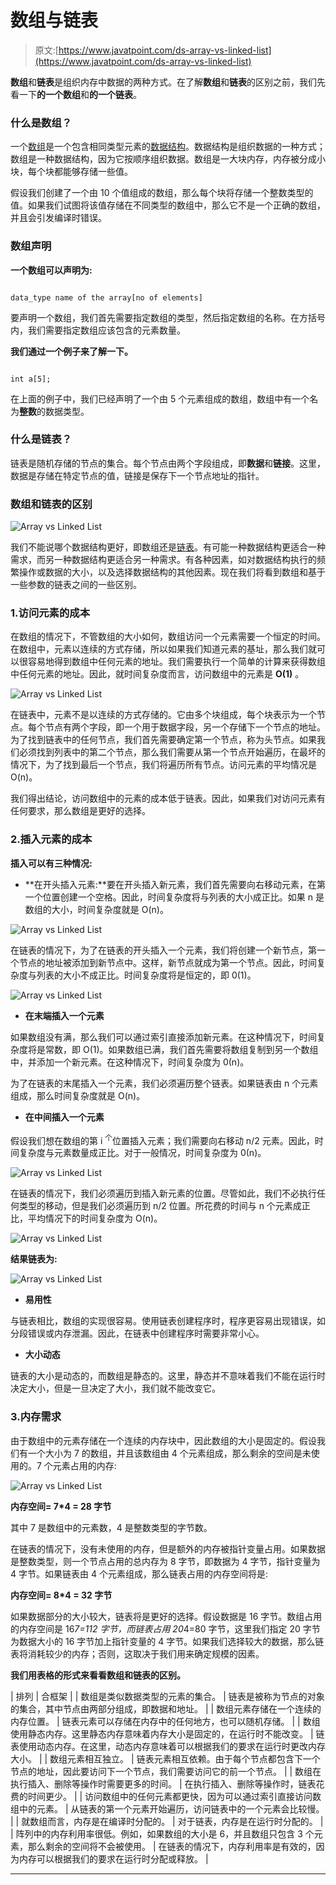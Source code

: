 # 数组与链表

> 原文:[https://www.javatpoint.com/ds-array-vs-linked-list](https://www.javatpoint.com/ds-array-vs-linked-list)

**数组**和**链表**是组织内存中数据的两种方式。在了解**数组**和**链表**的区别之前，我们先看一下**的一个数组**和**的一个链表**。

### 什么是数组？

一个[数组](https://www.javatpoint.com/data-structure-array)是一个包含相同类型元素的[数据结构](https://www.javatpoint.com/data-structure-tutorial)。数据结构是组织数据的一种方式；数组是一种数据结构，因为它按顺序组织数据。数组是一大块内存，内存被分成小块，每个块都能够存储一些值。

假设我们创建了一个由 10 个值组成的数组，那么每个块将存储一个整数类型的值。如果我们试图将该值存储在不同类型的数组中，那么它不是一个正确的数组，并且会引发编译时错误。

### 数组声明

**一个数组可以声明为:**

```

data_type name of the array[no of elements] 

```

要声明一个数组，我们首先需要指定数组的类型，然后指定数组的名称。在方括号内，我们需要指定数组应该包含的元素数量。

**我们通过一个例子来了解一下。**

```

int a[5];

```

在上面的例子中，我们已经声明了一个由 5 个元素组成的数组，数组中有一个名为**整数**的数据类型。

### 什么是链表？

链表是随机存储的节点的集合。每个节点由两个字段组成，即**数据**和**链接**。这里，数据是存储在特定节点的值，链接是保存下一个节点地址的指针。

### 数组和链表的区别

![Array vs Linked List](../Images/c96779147983d0c699edde83db012480.png)

我们不能说哪个数据结构更好，即数组还是[链表](https://www.javatpoint.com/singly-linked-list)。有可能一种数据结构更适合一种需求，而另一种数据结构更适合另一种需求。有各种因素，如对数据结构执行的频繁操作或数据的大小，以及选择数据结构的其他因素。现在我们将看到数组和基于一些参数的链表之间的一些区别。

### 1.访问元素的成本

在数组的情况下，不管数组的大小如何，数组访问一个元素需要一个恒定的时间。在数组中，元素以连续的方式存储，所以如果我们知道元素的基址，那么我们就可以很容易地得到数组中任何元素的地址。我们需要执行一个简单的计算来获得数组中任何元素的地址。因此，就时间复杂度而言，访问数组中的元素是 **O(1)** 。

![Array vs Linked List](../Images/89c51c8f00466853a10dc47ffdff6df3.png)

在链表中，元素不是以连续的方式存储的。它由多个块组成，每个块表示为一个节点。每个节点有两个字段，即一个用于数据字段，另一个存储下一个节点的地址。为了找到链表中的任何节点，我们首先需要确定第一个节点，称为头节点。如果我们必须找到列表中的第二个节点，那么我们需要从第一个节点开始遍历，在最坏的情况下，为了找到最后一个节点，我们将遍历所有节点。访问元素的平均情况是 O(n)。

我们得出结论，访问数组中的元素的成本低于链表。因此，如果我们对访问元素有任何要求，那么数组是更好的选择。

### 2.插入元素的成本

**插入可以有三种情况:**

*   **在开头插入元素:**要在开头插入新元素，我们首先需要向右移动元素，在第一个位置创建一个空格。因此，时间复杂度将与列表的大小成正比。如果 n 是数组的大小，时间复杂度就是 O(n)。

![Array vs Linked List](../Images/6117911712af49ea00bf1229b219430f.png)

在链表的情况下，为了在链表的开头插入一个元素，我们将创建一个新节点，第一个节点的地址被添加到新节点中。这样，新节点就成为第一个节点。因此，时间复杂度与列表的大小不成正比。时间复杂度将是恒定的，即 0(1)。

![Array vs Linked List](../Images/0cb0203ebebfdf5dc2f2cdecedbf366e.png)

*   **在末端插入一个元素**

如果数组没有满，那么我们可以通过索引直接添加新元素。在这种情况下，时间复杂度将是常数，即 O(1)。如果数组已满，我们首先需要将数组复制到另一个数组中，并添加一个新元素。在这种情况下，时间复杂度为 0(n)。

为了在链表的末尾插入一个元素，我们必须遍历整个链表。如果链表由 n 个元素组成，那么时间复杂度就是 O(n)。

*   **在中间插入一个元素**

假设我们想在数组的第 i <sup>个</sup>位置插入元素；我们需要向右移动 n/2 元素。因此，时间复杂度与元素数量成正比。对于一般情况，时间复杂度为 0(n)。

![Array vs Linked List](../Images/5106e52d7eeb500a2a9d29be9babe725.png)

在链表的情况下，我们必须遍历到插入新元素的位置。尽管如此，我们不必执行任何类型的移动，但是我们必须遍历到 n/2 位置。所花费的时间与 n 个元素成正比，平均情况下的时间复杂度为 O(n)。

![Array vs Linked List](../Images/fc07d833a03be469379f87c99fd7f0b2.png)

**结果链表为:**

![Array vs Linked List](../Images/be0602361f0fe2d057d657f958212690.png)

*   **易用性**

与链表相比，数组的实现很容易。使用链表创建程序时，程序更容易出现错误，如分段错误或内存泄漏。因此，在链表中创建程序时需要非常小心。

*   **大小动态**

链表的大小是动态的，而数组是静态的。这里，静态并不意味着我们不能在运行时决定大小，但是一旦决定了大小，我们就不能改变它。

### 3.内存需求

由于数组中的元素存储在一个连续的内存块中，因此数组的大小是固定的。假设我们有一个大小为 7 的数组，并且该数组由 4 个元素组成，那么剩余的空间是未使用的。7 个元素占用的内存:

![Array vs Linked List](../Images/38a7559384a66ec1fe5da3af74364739.png)

**内存空间= 7*4 = 28 字节**

其中 7 是数组中的元素数，4 是整数类型的字节数。

在链表的情况下，没有未使用的内存，但是额外的内存被指针变量占用。如果数据是整数类型，则一个节点占用的总内存为 8 字节，即数据为 4 字节，指针变量为 4 字节。如果链表由 4 个元素组成，那么链表占用的内存空间将是:

**内存空间= 8*4 = 32 字节**

如果数据部分的大小较大，链表将是更好的选择。假设数据是 16 字节。数组占用的内存空间是 16*7=112 字节，而链表占用 20*4=80 字节，这里我们指定 20 字节为数据大小的 16 字节加上指针变量的 4 字节。如果我们选择较大的数据，那么链表将消耗较少的内存；否则，这取决于我们用来确定规模的因素。

**我们用表格的形式来看看数组和链表的区别。**

| 排列 | 合框架 |
| 数组是类似数据类型的元素的集合。 | 链表是被称为节点的对象的集合，其中节点由两部分组成，即数据和地址。 |
| 数组元素存储在一个连续的内存位置。 | 链表元素可以存储在内存中的任何地方，也可以随机存储。 |
| 数组使用静态内存。这里静态内存意味着内存大小是固定的，在运行时不能改变。 | 链表使用动态内存。在这里，动态内存意味着可以根据我们的要求在运行时更改内存大小。 |
| 数组元素相互独立。 | 链表元素相互依赖。由于每个节点都包含下一个节点的地址，因此要访问下一个节点，我们需要访问它的前一个节点。 |
| 数组在执行插入、删除等操作时需要更多的时间。 | 在执行插入、删除等操作时，链表花费的时间更少。 |
| 访问数组中的任何元素都更快，因为可以通过索引直接访问数组中的元素。 | 从链表的第一个元素开始遍历，访问链表中的一个元素会比较慢。 |
| 就数组而言，内存是在编译时分配的。 | 对于链表，内存是在运行时分配的。 |
| 阵列中的内存利用率很低。例如，如果数组的大小是 6，并且数组只包含 3 个元素，那么剩余的空间将不会被使用。 | 在链表的情况下，内存利用率是有效的，因为内存可以根据我们的要求在运行时分配或释放。 |

* * *